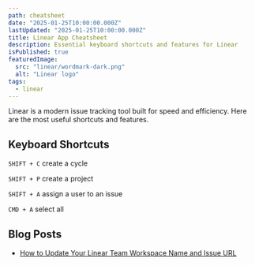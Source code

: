 ```yaml
---
path: cheatsheet
date: "2025-01-25T10:00:00.000Z"
lastUpdated: "2025-01-25T10:00:00.000Z"
title: Linear App Cheatsheet
description: Essential keyboard shortcuts and features for Linear
isPublished: true
featuredImage:
  src: "linear/wordmark-dark.png"
  alt: "Linear logo"
tags:
  - linear
---
```


Linear is a modern issue tracking tool built for speed and efficiency. Here are the most useful shortcuts and features.

## Keyboard Shortcuts

`SHIFT + C` create a cycle

`SHIFT + P` create a project

`SHIFT + A` assign a user to an issue

`CMD + A` select all

## Blog Posts

- [How to Update Your Linear Team Workspace Name and Issue URL](https://marcusmth.com/how-to-update-linear-workspace-settings)
